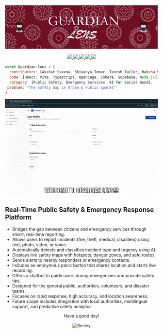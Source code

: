 <p align="center">
  <img src="https://raw.githubusercontent.com/ShivanyaT/Guardian-Lens/main/public/github-header-image.png" alt="Guardian Lens Banner" />
</p>


<p align="center">  
<a href="https://github.com/harish-sethuraman/readme-components">
 <img  src="https://readme-components.vercel.app/api?component=logo&fill=black&logo=react&animation=spin&svgfill=15d8fe">  
 </a>
   <a href="https://github.com/harish-sethuraman/readme-components">
<img  src="https://readme-components.vercel.app/api?component=logo&fill=black&logo=typescript&svgfill=2d79c7">
</a>
 <a href="https://github.com/harish-sethuraman/readme-components">
 <img  src="https://readme-components.vercel.app/api?component=logo&fill=black&logo=node.js&svgfill=659b60">
</a>
<a href="https://github.com/harish-sethuraman/readme-components">
<img  src="https://readme-components.vercel.app/api?component=logo&fill=black&logo=javascript&svgfill=f6df1c">
</a>
<a href="https://github.com/harish-sethuraman/readme-components">
<img  src="https://readme-components.vercel.app/api?component=logo&fill=black&logo=github">
</a>
</p>


```javascript
const Guardian-lens = {
  contributors: [Akshat Saxena, Shivanya Tomar, Tanish Tailor, Raksha Vindya],
  code: [React, Vite, Typescript, Opencage, Cohere, Supabase, Node.js],
  category: [Public Safety, Emergency Services, AI for Social Good],
 problem: "The Safety Gap in Urban & Public Spaces"
}
```
<p align="center">
  <img src="gaurdian-lens-demo-ezgif.com-optimize.gif" alt="Guardian Lens Demo" />
</p>


## Real-Time Public Safety & Emergency Response Platform

- Bridges the gap between citizens and emergency services through smart, real-time reporting.  
- Allows users to report incidents (fire, theft, medical, disasters) using text, photo, video, or voice.  
- Automatically detects and classifies incident type and urgency using AI.  
- Displays live safety maps with hotspots, danger zones, and safe routes.  
- Sends alerts to nearby responders or emergency contacts.  
- Includes an anonymous panic button that shares location and starts live recording.  
- Offers a chatbot to guide users during emergencies and provide safety tips.  
- Designed for the general public, authorities, volunteers, and disaster teams.  
- Focuses on rapid response, high accuracy, and location awareness.  
- Future scope includes integration with local authorities, multilingual support, and predictive safety analytics.



<div align="center">
<p>Have a good day!</p>
<div>
<img src="https://github.com/fnky/fnky/raw/fnky/img/smile.gif" alt="Smiley" align="center">
</div>
</div>
